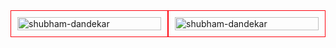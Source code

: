 <!--
**Shubham-Dandekar/Shubham-Dandekar** is a ✨ _special_ ✨ repository because its `README.md` (this file) appears on your GitHub profile.

Here are some ideas to get you started:

- 🔭 I’m currently working on ...
- 🌱 I’m currently learning ...
- 👯 I’m looking to collaborate on ...
- 🤔 I’m looking for help with ...
- 💬 Ask me about ...
- 📫 How to reach me: ...
- 😄 Pronouns: ...
- ⚡ Fun fact: ...
-->

<div style="display: flex; width: 100%">
  <div style="width: 50%; border: 1px solid #ff040f; padding: 2%">
    <img
      style="width: 100%; height: 100%"
      src="https://github-readme-stats.vercel.app/api?username=shubham-dandekar&show_icons=true&locale=en"
      alt="shubham-dandekar"
    />
  </div>
  <div style="width: 50%; border: 1px solid #ff040f; padding: 2%">
    <img
      style="width: 100%; height: 100%"
      src="https://github-readme-streak-stats.herokuapp.com/?user=shubham-dandekar&"
      alt="shubham-dandekar"
    />
  </div>
</div>
